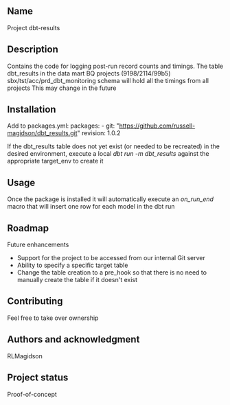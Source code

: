 ## Name
Project dbt-results

## Description
Contains the code for logging post-run record counts and timings.
The table dbt_results in the data mart BQ projects (9198/2114/99b5) sbx/tst/acc/prd_dbt_monitoring schema will hold all the timings from all projects 
This may change in the future

## Installation
Add to packages.yml:
packages:
  \- git: "https://github.com/russell-magidson/dbt_results.git"
    revision: 1.0.2

If the dbt_results table does not yet exist (or needed to be recreated) in the desired environment, execute a local _dbt run -m dbt_results_ against the appropriate target_env to create it

## Usage
Once the package is installed it will automatically execute an _on_run_end_ macro that will insert one row for each model in the dbt run

## Roadmap
Future enhancements
 - Support for the project to be accessed from our internal Git server
 - Ability to specify a specific target table 
 - Change the table creation to a pre_hook so that there is no need to manually create the table if it doesn't exist

## Contributing
Feel free to take over ownership

## Authors and acknowledgment
RLMagidson

## Project status
Proof-of-concept
